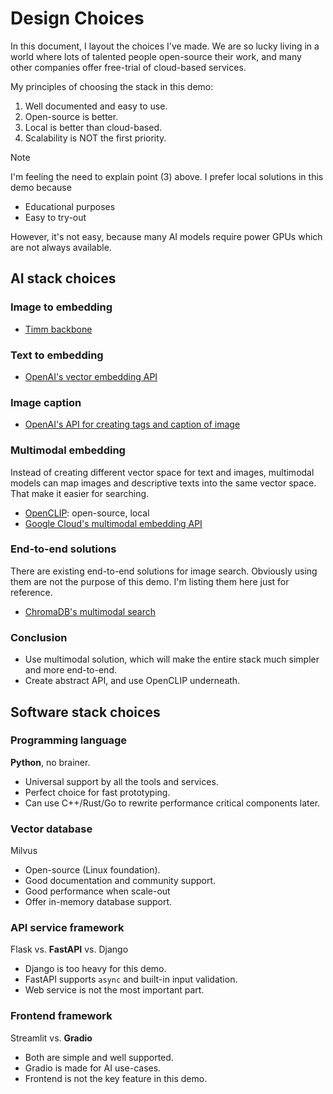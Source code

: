 # Design Choices

In this document, I layout the choices I've made. We are so lucky living in a world where lots of talented people open-source their work, and many other companies offer free-trial of cloud-based services.

My principles of choosing the stack in this demo:

1. Well documented and easy to use.
2. Open-source is better.
3. Local is better than cloud-based.
4. Scalability is NOT the first priority.

> [!NOTE]
>
> I'm feeling the need to explain point (3) above. I prefer local solutions in this demo because
>
> - Educational purposes
> - Easy to try-out
>
> However, it's not easy, because many AI models require power GPUs which are not always available.

## AI stack choices

### Image to embedding

- [Timm backbone](https://huggingface.co/collections/timm/timm-backbones-6568c5b32f335c33707407f8)

### Text to embedding

- [OpenAI's vector embedding API](https://platform.openai.com/docs/guides/embeddings/embedding-models)

### Image caption

- [OpenAI's API for creating tags and caption of image](https://cookbook.openai.com/examples/tag_caption_images_with_gpt4v)

### Multimodal embedding

Instead of creating different vector space for text and images, multimodal models can map images and descriptive texts into the same vector space. That make it easier for searching.

- [OpenCLIP](https://github.com/mlfoundations/open_clip): open-source, local
- [Google Cloud's multimodal embedding API](https://cloud.google.com/vertex-ai/generative-ai/docs/embeddings/get-multimodal-embeddings)

### End-to-end solutions

There are existing end-to-end solutions for image search. Obviously using them are not the purpose of this demo. I'm listing them here just for reference.

- [ChromaDB's multimodal search](https://docs.trychroma.com/guides/multimodal)

### Conclusion

- Use multimodal solution, which will make the entire stack much simpler and more end-to-end.
- Create abstract API, and use OpenCLIP underneath.

## Software stack choices

### Programming language

**Python**, no brainer.

- Universal support by all the tools and services.
- Perfect choice for fast prototyping.
- Can use C++/Rust/Go to rewrite performance critical components later.

### Vector database

Milvus

- Open-source (Linux foundation).
- Good documentation and community support.
- Good performance when scale-out
- Offer in-memory database support.

### API service framework

Flask vs. **FastAPI** vs. Django

- Django is too heavy for this demo.
- FastAPI supports `async` and built-in input validation.
- Web service is not the most important part.

### Frontend framework

Streamlit vs. **Gradio**

* Both are simple and well supported.
* Gradio is made for AI use-cases.
* Frontend is not the key feature in this demo.